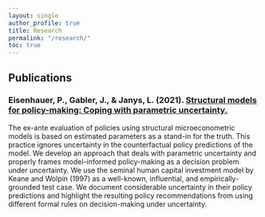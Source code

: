 ```yaml
---
layout: single
author_profile: true
title: Research
permalink: "/research/"
toc: true
---
```


## Publications

### Eisenhauer, P., Gabler, J., & Janys, L. (2021). [Structural models for policy-making: Coping with parametric uncertainty.](https://arxiv.org/abs/2103.01115)

The ex-ante evaluation of policies using structural microeconometric models is based on estimated parameters as a stand-in for the truth. This practice ignores uncertainty in the counterfactual policy predictions of the model. We develop an approach that deals with parametric uncertainty and properly frames model-informed policy-making as a decision problem under uncertainty. We use the seminal human capital investment model by Keane and Wolpin (1997) as a well-known, influential, and empirically-grounded test case. We document considerable uncertainty in their policy predictions and highlight the resulting policy recommendations from using different formal rules on decision-making under uncertainty.
